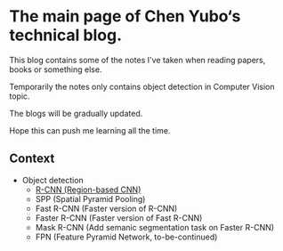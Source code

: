 # The main page of Chen Yubo‘s technical blog.

This blog contains some of the notes I've taken when reading papers, books or something else.

Temporarily the notes only contains object detection in Computer Vision topic.

The blogs will be gradually updated.

Hope this can push me learning all the time.

## Context

- Object detection
   - [R-CNN (Region-based CNN)](Object_detection/R-CNN.md)
   - SPP (Spatial Pyramid Pooling)
   - Fast R-CNN (Faster version of R-CNN)
   - Faster R-CNN (Faster version of Fast R-CNN)
   - Mask R-CNN (Add semanic segmentation task on Faster R-CNN)
   - FPN (Feature Pyramid Network, to-be-continued)
